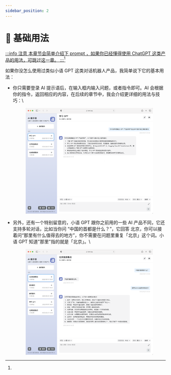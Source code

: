 ```yaml
---
sidebar_position: 2
---
```


# 🔰 基础用法

[:::info 注意 本章节会简单介绍下 prompt ，如果你已经懂得使用 ChatGPT 这类产品的用法，可跳过这一章。 :::](#user-content-fn-1)[^1]

如果你没怎么使用过类似小语 GPT 这类对话机器人产品，我简单说下它的基本用法：

*   你只需要登录 AI 提示语后，在输入框内输入问题，或者指令即可。AI 会根据你的指令，返回相应的内容，在后续的章节中，我会介绍更详细的用法与技巧：\


    <figure><img src="../.gitbook/assets/image (12).png" alt=""><figcaption></figcaption></figure>
*   另外，还有一个特别留意的，小语 GPT 跟你之前用的一些 AI 产品不同，它还支持多轮对话，比如当你问 “中国的首都是什么？”，它回答 北京，你可以接着问“那里有什么值得去的地方”，你不需要在问题里重复「北京」这个词。小语 GPT 知道"那里"指的就是「北京」。\


    <figure><img src="../.gitbook/assets/image (19).png" alt=""><figcaption></figcaption></figure>

[^1]: 
